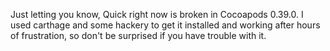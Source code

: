 Just letting you know, Quick right now is broken in Cocoapods 0.39.0. I used carthage and some hackery to get it installed and working after hours of frustration, so don't be surprised if you have trouble with it.